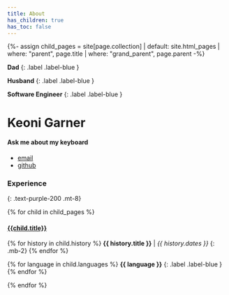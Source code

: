 ```yaml
---
title: About
has_children: true
has_toc: false
---
```

{%- assign child_pages = site[page.collection]
 | default: site.html_pages
 | where: "parent", page.title
 | where: "grand_parent", page.parent -%}

**Dad**
{: .label .label-blue }

**Husband**
{: .label .label-blue }

**Software Engineer**
{: .label .label-blue }
# Keoni Garner
#### Ask me about my keyboard

- [email](mailto:keoni_garner@yahoo.com)
- [github](https://github.com/ObiWanKeoni)
<a href="mailto:keoni_garner@yahoo.com">
  <i class="fa fa-envelope"></i>
</a>

### Experience
{: .text-purple-200 .mt-8}

{% for child in child_pages %}

#### [{{child.title}}]({{child.url}})

{% for history in child.history %}
**{{ history.title }}** | _{{ history.dates }}_
{: .mb-2}
{% endfor %}

{% for language in child.languages %}
**{{ language }}**
{: .label .label-blue }
{% endfor %}

{% endfor %}